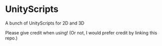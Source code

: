 # UnityScripts
A bunch of UnityScripts for 2D and 3D

Please give credit when using! (Or not, I would prefer credit by linking this repo.)
